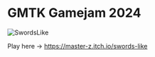 # GMTK Gamejam 2024

 ![SwordsLike](https://github.com/user-attachments/assets/ae523dd9-420c-4889-9dac-c12079892500)

Play here -> https://master-z.itch.io/swords-like
